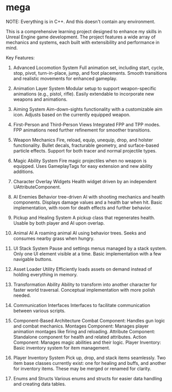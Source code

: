 # mega

NOTE: Everything is in C++. And this doesn't contain any environment.

This is a comprehensive learning project designed to enhance my skills in Unreal Engine game development. The project features a wide array of mechanics and systems, each built with extensibility and performance in mind.

Key Features:
1. Advanced Locomotion System
    Full animation set, including start, cycle, stop, pivot, turn-in-place, jump, and foot placements.
    Smooth transitions and realistic movements for enhanced gameplay.

2. Animation Layer System
    Modular setup to support weapon-specific animations (e.g., pistol, rifle).
    Easily extendable to incorporate new weapons and animations.

3. Aiming System
    Aim-down-sights functionality with a customizable aim icon.
    Adjusts based on the currently equipped weapon.

4. First-Person and Third-Person Views
    Integrated FPP and TPP modes.
    FPP animations need further refinement for smoother transitions.

5. Weapon Mechanics
    Fire, reload, equip, unequip, drop, and holster functionality.
    Bullet decals, fracturable geometry, and surface-based particle effects.
    Support for both tracer and normal projectile types.

6. Magic Ability System
    Fire magic projectiles when no weapon is equipped.
    Uses GameplayTags for easy extension and new ability additions.

7. Character Overlay Widgets
    Health widget driven by an independent UAttributeComponent.

8. AI Enemies
    Behavior tree-driven AI with shooting mechanics and health components.
    Displays damage values and a health bar when hit.
    Basic implementation, with room for death effects and further behavior.

9. Pickup and Healing System
    A pickup class that regenerates health.
    Usable by both player and AI upon overlap.

10. Animal AI
    A roaming animal AI using behavior trees.
    Seeks and consumes nearby grass when hungry.

11. UI Stack System
    Pause and settings menus managed by a stack system.
    Only one UI element visible at a time.
    Basic implementation with a few navigable buttons.

12. Asset Loader Utility
    Efficiently loads assets on demand instead of holding everything in memory.

13. Transformation Ability
    Ability to transform into another character for faster world traversal.
    Conceptual implementation with more polish needed.

14. Communication Interfaces
    Interfaces to facilitate communication between various scripts.

15. Component-Based Architecture
    Combat Component: Handles gun logic and combat mechanics.
    Montages Component: Manages player animation montages like firing and reloading.
    Attribute Component: Standalone component for health and related attributes.
    Action Component: Manages magic abilities and their logic.
    Player Inventory: Basic inventory system for item management.

16. Player Inventory System
    Pick up, drop, and stack items seamlessly.
    Two item base classes currently exist: one for healing and buffs, and another for inventory items. These may be merged or renamed for clarity.

17. Enums and Structs
    Various enums and structs for easier data handling and creating data tables.
